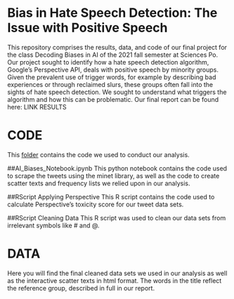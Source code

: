 # Bias in Hate Speech Detection: The Issue with Positive Speech

This repository comprises the results, data, and code of our final project for the class Decoding Biases in AI of the 2021 fall semester at Sciences Po. 
Our project sought to identify how a hate speech detection algorithm, Google’s Perspective API, deals with positive speech by minority groups. Given the prevalent use of trigger words, for example by describing bad experiences or through reclaimed slurs, these groups often fall into the sights of hate speech detection. We sought to understand what triggers the algorithm and how this can be problematic. Our final report can be found here:
LINK RESULTS

# CODE
This [folder](#https://github.com/DetectingHatespeech/AI-Bias/tree/main/Code) contains the code we used to conduct our analysis. 

##AI_Biases_Notebook.ipynb
This python notebook contains the code used to scrape the tweets using the minet library, as well as the code to create scatter texts and frequency lists we relied upon in our analysis.

##RScript Applying Perspective
This R script contains the code used to calculate Perspective’s toxicity score for our tweet data sets. 

##RScript Cleaning Data
This R script was used to clean our data sets from irrelevant symbols like # and @. 

# DATA
Here you will find the final cleaned data sets we used in our analysis as well as the interactive scatter texts in html format. The words in the title reflect the reference group, described in full in our report.
